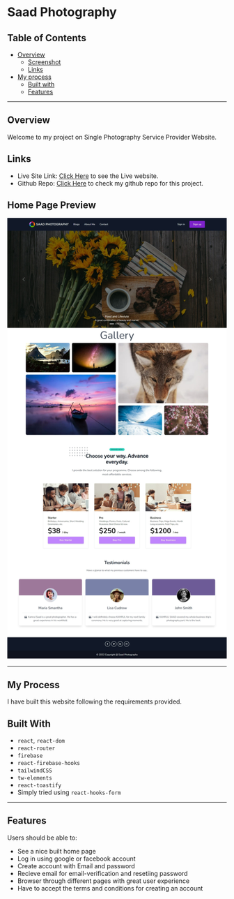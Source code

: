 # Saad Photography

## Table of Contents

- [Overview](#overview)
  - [Screenshot](#home-page-preview)
  - [Links](#links)
- [My process](#my-process)
  - [Built with](#built-with)
  - [Features](#features)

----

## Overview

Welcome to my project on Single Photography Service Provider Website.

## Links

- Live Site Link: [Click Here](https://smart-photography-provider.web.app/) to see the Live website.
- Github Repo: [Click Here](https://github.com/programming-hero-web-course-4/independent-service-provider-kamrulsaad) to check my github repo for this project.

## Home Page Preview


![Screenshot of the Website HomePage](./src/Images/screenshot.jpeg "Checkout the live site for more detailed view and funtionality")

----

## My Process

I have built this website following the requirements provided.

## Built With

- `react`, `react-dom`
- `react-router`
- `firebase`
- `react-firebase-hooks`
- `tailwindCSS`
- `tw-elements`
- `react-toastify` 
- Simply tried using `react-hooks-form`

------

## Features

Users should be able to:

- See a nice built home page
- Log in using google or facebook account
- Create account with Email and password 
- Recieve email for email-verification and resetiing password
- Browser through different pages with great user experience
- Have to accept the terms and conditions for creating an account

